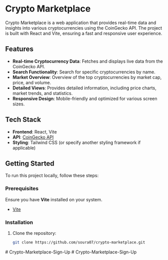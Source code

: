 # Crypto Marketplace

Crypto Marketplace is a web application that provides real-time data and insights into various cryptocurrencies using the CoinGecko API. The project is built with React and Vite, ensuring a fast and responsive user experience.

## Features

- **Real-time Cryptocurrency Data**: Fetches and displays live data from the CoinGecko API.
- **Search Functionality**: Search for specific cryptocurrencies by name.
- **Market Overview**: Overview of the top cryptocurrencies by market cap, price, and volume.
- **Detailed Views**: Provides detailed information, including price charts, market trends, and statistics.
- **Responsive Design**: Mobile-friendly and optimized for various screen sizes.

## Tech Stack

- **Frontend**: React, Vite
- **API**: [CoinGecko API](https://www.coingecko.com/en/api)
- **Styling**: Tailwind CSS (or specify another styling framework if applicable)

## Getting Started

To run this project locally, follow these steps:

### Prerequisites

Ensure you have **Vite** installed on your system.

- [Vite](https://vitejs.dev/guide/)

### Installation

1. Clone the repository:
   ```bash
   git clone https://github.com/soura07/crypto-marketplace.git


#   C r y p t o - M a r k e t p l a c e - S i g n - U p  
 #   C r y p t o - M a r k e t p l a c e - S i g n - U p  
 